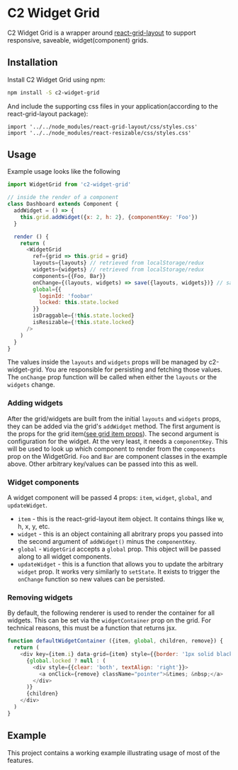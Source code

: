 # C2 Widget Grid

C2 Widget Grid is a wrapper around [react-grid-layout](https://github.com/STRML/react-grid-layout) to support responsive, saveable, widget(component) grids.

## Installation

Install C2 Widget Grid using npm:

```bash
npm install -S c2-widget-grid
```

And include the supporting css files in your application(according to the react-grid-layout package):

```
import '../../node_modules/react-grid-layout/css/styles.css'
import '../../node_modules/react-resizable/css/styles.css'
```

## Usage

Example usage looks like the following

```js
import WidgetGrid from 'c2-widget-grid'

// inside the render of a component
class Dashboard extends Component {
  addWidget = () => {
    this.grid.addWidget({x: 2, h: 2}, {componentKey: 'Foo'})
  }

  render () {
    return (
      <WidgetGrid
        ref={grid => this.grid = grid}
        layouts={layouts} // retrieved from localStorage/redux
        widgets={widgets} // retrieved from localStorage/redux
        components={{Foo, Bar}}
        onChange={(layouts, widgets) => save({layouts, widgets})} // save to localStorage/redux
        global={{
          loginId: 'foobar'
          locked: this.state.locked
        }}
        isDraggable={!this.state.locked}
        isResizable={!this.state.locked}
      />
    )
  }
}
```

The values inside the `layouts` and `widgets` props will be managed by c2-widget-grid. You are responsible for persisting and fetching those values. The `onChange`
prop function will be called when either the `layouts` or the `widgets` change.

### Adding widgets
After the grid/widgets are built from the initial `layouts` and `widgets` props, they can be added via the grid's `addWidget` method.
The first argument is the props for the grid item([see grid item props](https://github.com/STRML/react-grid-layout/blob/master/README.md#grid-item-props)). The second
argument is configuration for the widget. At the very least, it needs a `componentKey`. This will be used to look up which component to render from the `components` prop
on the WidgetGrid. `Foo` and `Bar` are component classes in the example above. Other arbitrary key/values can be passed into this as well.

### Widget components
A widget component will be passed 4 props: `item`, `widget`, `global`, and `updateWidget`.
 - `item` - this is the react-grid-layout item object. It contains things like w, h, x, y, etc.
 - `widget` - this is an object containing all abritrary props you passed into the second argument of `addWidget()` minus the `componentKey`.
 - `global` - `WidgetGrid` accepts a `global` prop. This object will be passed along to all widget components.
 - `updateWidget` - this is a function that allows you to update the arbitrary `widget` prop. It works very similarly to `setState`. It exists to trigger the `onChange` function so new values can be persisted.

### Removing widgets
By default, the following renderer is used to render the container for all widgets. This can be set via the `widgetContainer` prop on the grid. For technical reasons, this must be a function that returns jsx.

```js
function defaultWidgetContainer ({item, global, children, remove}) {
  return (
    <div key={item.i} data-grid={item} style={{border: '1px solid black'}}>
      {global.locked ? null : (
        <div style={{clear: 'both', textAlign: 'right'}}>
          <a onClick={remove} className="pointer">&times; &nbsp;</a>
        </div>
      )}
      {children}
    </div>
  )
}
```

## Example
This project contains a working example illustrating usage of most of the features.
